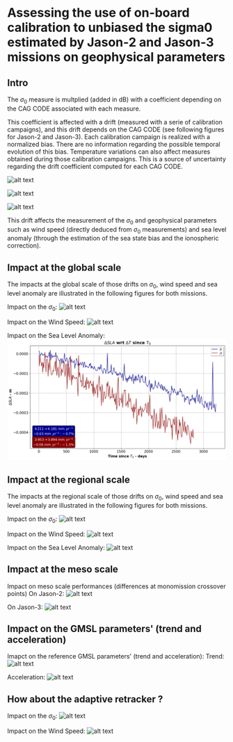 # Assessing the use of on-board calibration to unbiased the sigma0 estimated by Jason-2 and Jason-3 missions on geophysical parameters

## Intro

The $\sigma_{0}$ measure is multplied (added in dB) with a coefficient depending on the CAG CODE associated with each measure.

This coefficient is affected with a drift (measured with a serie of calibration campaigns), and this drift depends on the CAG CODE (see following figures for Jason-2 and Jason-3).
Each calibration campaign is realized with a normalized bias. There are no information regarding the possible temporal evolution of this bias.
Temperature variations can also affect measures obtained during those calibration campaigns. This is a source of uncertainty regarding the drift coefficient computed for each CAG CODE.

![alt text](https://github.com/vquetCLS/QUET_et_al_OSTST2024_on-board_calibration_J2_J3.github.io/blob/main/drift_coef_sig0_j3_poster.png?raw=true)

![alt text](https://github.com/vquetCLS/QUET_et_al_OSTST2024_on-board_calibration_J2_J3.github.io/blob/main/drift_coef_sig0_j2_poster.png?raw=true)

![alt text](https://github.com/vquetCLS/QUET_et_al_OSTST2024_on-board_calibration_J2_J3.github.io/blob/main/lin_coef_wrt_cagcodes_poster.png?raw=true)

This drift affects the measurement of the $\sigma_{0}$ and geophysical parameters such as wind speed (directly deduced from $\sigma_{0}$ measurements) and sea level anomaly (through the estimation of the sea state bias and the ionospheric correction).

## Impact at the global scale

The impacts at the global scale of those drifts on $\sigma_{0}$, wind speed and sea level anomaly are illustrated in the following figures for both missions.

Impact on the $\sigma_{0}$:
![alt text](https://github.com/vquetCLS/QUET_et_al_OSTST2024_on-board_calibration_J2_J3.github.io/blob/main/drift_sig0_both_missions.png?raw=true)

Impact on the Wind Speed:
![alt text](https://github.com/vquetCLS/QUET_et_al_OSTST2024_on-board_calibration_J2_J3.github.io/blob/main/drift_wind_speed_both_missions.png?raw=true)

Impact on the Sea Level Anomaly:
![alt text](https://github.com/vquetCLS/QUET_et_al_OSTST2024_on-board_calibration_J2_J3.github.io/blob/main/drift_sla_both_missions.png?raw=true)



## Impact at the regional scale

The impacts at the regional scale of those drifts on $\sigma_{0}$, wind speed and sea level anomaly are illustrated in the following figures for both missions.

Impact on the $\sigma_{0}$:
![alt text](https://github.com/vquetCLS/QUET_et_al_OSTST2024_on-board_calibration_J2_J3.github.io/blob/main/drift_reg_sig0_poster.png?raw=true)

Impact on the Wind Speed:
![alt text](https://github.com/vquetCLS/QUET_et_al_OSTST2024_on-board_calibration_J2_J3.github.io/blob/main/drift_reg_windspeed_poster.png?raw=true)

Impact on the Sea Level Anomaly:
![alt text](https://github.com/vquetCLS/QUET_et_al_OSTST2024_on-board_calibration_J2_J3.github.io/blob/main/drift_reg_sla_poster.png?raw=true)


## Impact at the meso scale

Impact on meso scale performances (differences at monomission crossover points)
On Jason-2:
![alt text](https://github.com/vquetCLS/QUET_et_al_OSTST2024_on-board_calibration_J2_J3.github.io/blob/main/meso_scale_j2_poster.png?raw=true)

On Jason-3:
![alt text](https://github.com/vquetCLS/QUET_et_al_OSTST2024_on-board_calibration_J2_J3.github.io/blob/main/meso_scale_j3_poster.png?raw=true)

## Impact on the GMSL parameters' (trend and acceleration)

Imapct on the reference GMSL parameters' (trend and acceleration):
Trend:
![alt text](https://github.com/vquetCLS/QUET_et_al_OSTST2024_on-board_calibration_J2_J3.github.io/blob/main/triangles_trend_poster.png?raw=true)

Acceleration:
![alt text](https://github.com/vquetCLS/QUET_et_al_OSTST2024_on-board_calibration_J2_J3.github.io/blob/main/triangles_acceleration_poster.png?raw=true)


## How about the adaptive retracker ? 

Impact on the $\sigma_{0}$:
![alt text](https://github.com/vquetCLS/QUET_et_al_OSTST2024_on-board_calibration_J2_J3.github.io/blob/main/drift_sig0_j3_adaptive.png.png?raw=true)

Impact on the Wind Speed:
![alt text](https://github.com/vquetCLS/QUET_et_al_OSTST2024_on-board_calibration_J2_J3.github.io/blob/main/drift_wind_speed_j3_adaptive.png?raw=true)

